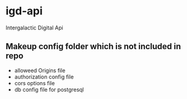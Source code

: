# igd-api
Intergalactic Digital Api

## Makeup config folder which is not included in repo

- alloweed Origins file
- authorization config file
- cors options file
- db config file for postgresql
